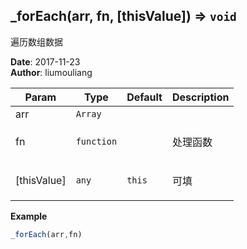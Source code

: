 ## \_forEach(arr, fn, [thisValue]) ⇒ <code>void</code>
<p>遍历数组数据</p>

**Date**: 2017-11-23  
**Author**: liumouliang  

| Param | Type | Default | Description |
| --- | --- | --- | --- |
| arr | <code>Array</code> |  |  |
| fn | <code>function</code> |  | <p>处理函数</p> |
| [thisValue] | <code>any</code> | <code>this</code> | <p>可填</p> |

**Example**  
```javascript
_forEach(arr,fn)
```
